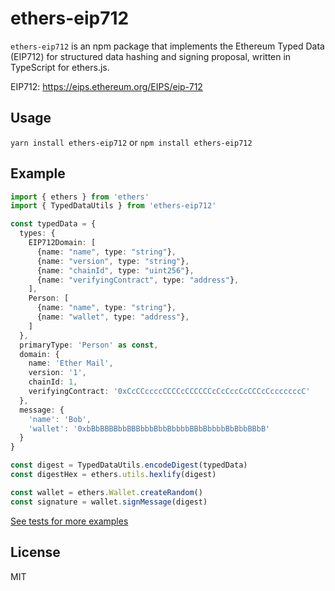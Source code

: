 ethers-eip712
=============

`ethers-eip712` is an npm package that implements the Ethereum Typed Data (EIP712)
for structured data hashing and signing proposal, written in TypeScript for ethers.js.

EIP712: https://eips.ethereum.org/EIPS/eip-712

## Usage

`yarn install ethers-eip712` or `npm install ethers-eip712`


## Example

```typescript
import { ethers } from 'ethers'
import { TypedDataUtils } from 'ethers-eip712'

const typedData = {
  types: {
    EIP712Domain: [
      {name: "name", type: "string"},
      {name: "version", type: "string"},
      {name: "chainId", type: "uint256"},
      {name: "verifyingContract", type: "address"},
    ],
    Person: [
      {name: "name", type: "string"},
      {name: "wallet", type: "address"},  
    ]
  },
  primaryType: 'Person' as const,
  domain: {
    name: 'Ether Mail',
    version: '1',
    chainId: 1,
    verifyingContract: '0xCcCCccccCCCCcCCCCCCcCcCccCcCCCcCcccccccC'
  },
  message: {
    'name': 'Bob',
    'wallet': '0xbBbBBBBbbBBBbbbBbbBbbbbBBbBbbbbBbBbbBBbB'
  }
}

const digest = TypedDataUtils.encodeDigest(typedData)
const digestHex = ethers.utils.hexlify(digest)

const wallet = ethers.Wallet.createRandom()
const signature = wallet.signMessage(digest)
```

[See tests for more examples](./tests/typed-data.test.ts)


## License

MIT
